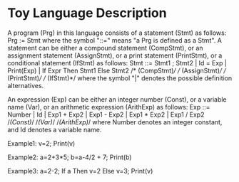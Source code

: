 # Toy Language Description

A program (Prg) in this language consists of a statement (Stmt) as follows: Prg := Stmt where the symbol "::=" means "a Prg is defined as a Stmt".
A statement can be either a compound statement (CompStmt), or an assignment statement (AssignStmt), or a print statement (PrintStmt), or a conditional statement (IfStmt) as follows:
   Stmt ::= Stmt1 ; Stmt2 | Id = Exp
| Print(Exp)
| If Expr Then Stmt1 Else Stmt2
/* (CompStmt)*/ /* (AssignStmt)*/
/* (PrintStmt)*/ /* (IfStmt)*/
where the symbol "|" denotes the possible definition alternatives.

An expression (Exp) can be either an integer number (Const), or a variable name (Var), or an arithmetic expression (ArithExp) as follows:
Exp ::= Number | Id
| Exp1 + Exp2 | Exp1 - Exp2 | Exp1 * Exp2 | Exp1 / Exp2
/*(Const)*/ /*(Var)*/ /*(ArithExp)*/
where Number denotes an integer constant, and Id denotes a variable name.

Example1: v=2;
Print(v)

Example2:
a=2+3*5; b=a-4/2 + 7; Print(b)

Example3:
a=2-2;
If a Then v=2 Else v=3; Print(v)
